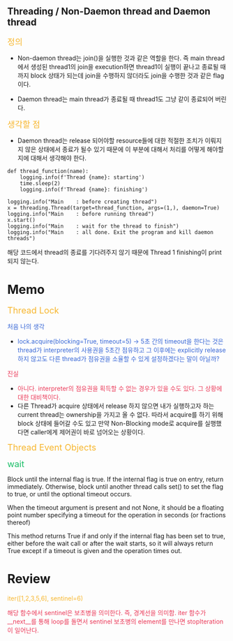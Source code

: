 
## Threading / Non-Daemon thread and Daemon thread

<span style='color:#f7b731; font-size:19'>정의</span>
- Non-daemon thread는 join()을 실행한 것과 같은 역할을 한다.
		즉 main thread에서 생성된 thread1의 join을 execution하면 thread1이 실행이 끝나고 종료될 때까지 block 상태가 되는데 join을 수행하지 않더라도 join을 수행한 것과 같은 flag이다.

- Daemon thread는 main thread가 종료될 때 thread1도 그냥 같이 종료되어 버린다.


<span style='color:#f7b731; font-size:19'>생각할 점</span>
- Daemon thread는 release 되어야할 resource들에 대한 적절한 조치가 이뤄지지 않은 상태에서 종료가 될수 있기 때문에 이 부분에 대해서 처리를 어떻게 해야할지에 대해서 생각해야 한다.


```
def thread_function(name):  
    logging.info(f'Thread {name}: starting')  
    time.sleep(2)  
    logging.info(f'Thread {name}: finishing')  
  
logging.info("Main    : before creating thread")  
x = threading.Thread(target=thread_function, args=(1,), daemon=True)  
logging.info("Main    : before running thread")  
x.start()  
logging.info("Main    : wait for the thread to finish")  
logging.info("Main    : all done. Exit the program and kill daemon threads")
```

해당 코드에서 thread의 종료를 기다려주지 않기 때문에 
	Thread 1 finishing이 print되지 않는다.


# Memo

<span style='color:#f7b731; font-size: 20'>Thread Lock</span>

<span style='color:#3867d6'>처음 나의 생각</span>
- <span style='color:#3867d6'>lock.acquire(blocking=True, timeout=5) -> 5초 간의 timeout을 한다는 것은 thread가 interpreter의 사용권을 5초간 점유하고 그 이후에는 explicitly release 하지 않고도 다른 thread가 점유권을 소율할 수 있게 설정하겠다는 말이 아닐까?</span>

<span style='color:#eb3b5a'>진실</span>
- <span style='color:#eb3b5a'>아니다. interpreter의 점유권을 획득할 수 없는 경우가 있을 수도 있다. 그 상황에 대한 대비책이다.</span>
- 다른 Thread가 acquire 상태에서 release 하지 않으면 내가 실행하고자 하는 current thread는 ownership을 가지고 올 수 없다. 따라서 acquire를 하기 위해 block 상태에 들어갈 수도 있고 만약 Non-Blocking mode로 acquire를 실행했다면 caller에게 제어권이 바로 넘어오는 상황이다.

<span style='color:#f7b731; font-size: 20'>Thread Event Objects</span>

<span style="font-size:20"><span style='color:#f7b731'><span style='color:#20bf6b'>wait</span></span></span>

Block until the internal flag is true. If the internal flag is true on entry, return immediately. Otherwise, block until another thread calls set() to set the flag to true, or until the optional timeout occurs.

When the timeout argument is present and not None, it should be a floating point number specifying a timeout for the operation in seconds (or fractions thereof)

This method returns True if and only if the internal flag has been set to true, either before the wait call or after the wait starts, so it will always return True except if a timeout is given and the operation times out.


# Review

<span style='color:#f7b731'>iter([1,2,3,5,6], sentinel=6) </span>

<span style='color:#eb3b5a'>해당 함수에서 sentinel은 보초병을 의미한다. 즉, 경계선을 의미함.
iter 함수가 \_\_next__를 통해 loop를 돌면서 sentinel 보초병의 element를 만나면 stopIteration이 일어난다.</span>
